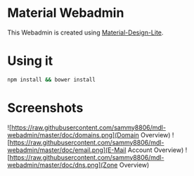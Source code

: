 # Material Webadmin
This Webadmin is created using [Material-Design-Lite](https://www.getmdl.io).

# Using it
```bash
npm install && bower install
```

# Screenshots
![https://raw.githubusercontent.com/sammy8806/mdl-webadmin/master/doc/domains.png](Domain Overview)
![https://raw.githubusercontent.com/sammy8806/mdl-webadmin/master/doc/email.png](E-Mail Account Overview)
![https://raw.githubusercontent.com/sammy8806/mdl-webadmin/master/doc/dns.png](Zone Overview)
